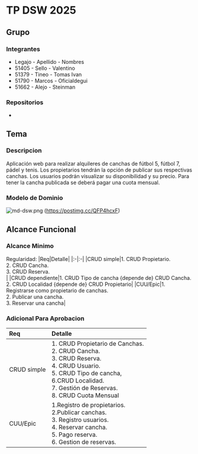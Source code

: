 # TP DSW 2025

## Grupo
### Integrantes
* Legajo - Apellido - Nombres
* 51405 - Sello - Valentino
* 51379 - Tineo - Tomas Ivan
* 51790 - Marcos - Oficialdegui
* 51662 - Alejo - Steinman

### Repositorios
* [fullstack app]: (https://github.com/TomasTineo/Complejos-futbol)

## Tema
### 
### Descripcion 
Aplicación web para realizar alquileres de canchas de fútbol 5, fútbol 7, pádel y tenis. Los propietarios tendrán la opción de publicar sus respectivas canchas. Los usuarios podrán visualizar su disponibilidad y su precio. Para tener la cancha publicada se deberá pagar una cuota mensual.

### Modelo de Dominio
 ![md-dsw.png](https://i.postimg.cc/0Nj3SvBb/MDCanchas.jpg)
 (https://postimg.cc/QFP4hcxF)

## Alcance Funcional
### Alcance Minimo 

Regularidad:
|Req|Detalle|
|:-|:-|
|CRUD simple|1. CRUD Propietario.<br> 2. CRUD Cancha. <br> 3. CRUD Reserva. <br> |
|CRUD dependiente|1. CRUD Tipo de cancha {depende de} CRUD Cancha. <br>2. CRUD Localidad {depende de} CRUD Propietario|
|CUU/Epic|1. Registrarse como propietario de canchas. <br>2. Publicar una cancha. <br> 3. Reservar una cancha|

### Adicional Para Aprobacion 

|Req|Detalle|
|:-|:-|
|CRUD simple|1. CRUD Propietario de Canchas.<br> 2. CRUD Cancha. <br> 3. CRUD Reserva. <br> 4. CRUD Usuario.  <br> 5. CRUD Tipo de cancha, <br> 6.CRUD Localidad. <br> 7. Gestión de Reservas. <br> 8. CRUD Cuota Mensual 
|CUU/Epic| 1.Registro de propietarios. <br> 2.Publicar canchas.<br> 3. Registro usuarios. <br> 4. Reservar cancha. <br> 5. Pago reserva. <br> 6. Gestion de reservas.
